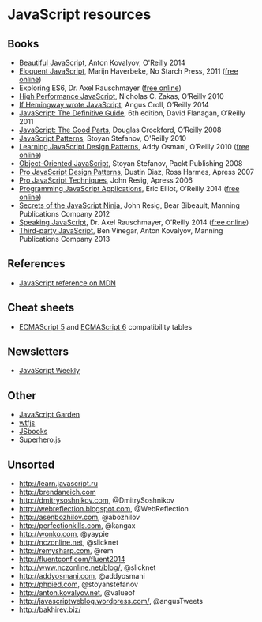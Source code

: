 # JavaScript resources

## Books
* [Beautiful JavaScript](http://books.google.ru/books?id=-tXnnQEACAAJ "Beautiful JavaScript: Leading Programmers Explain How They Think"), Anton Kovalyov, O'Reilly 2014
* [Eloquent JavaScript](http://books.google.ru/books?id=9U5I_tskq9MC "Eloquent JavaScript: A Modern Introduction to Programming"), Marijn Haverbeke, No Starch Press, 2011 ([free online](http://eloquentjavascript.net/contents.html))
* Exploring ES6, Dr. Axel Rauschmayer ([free online](http://exploringjs.com/es6/index.html))
* [High Performance JavaScript](http://books.google.ru/books?id=ED6ph4WEIoQC), Nicholas C. Zakas, O’Reilly 2010
* [If Hemingway wrote JavaScript](http://anguscroll.com/hemingway/), Angus Croll, O’Reilly 2014
* [JavaScript: The Definitive Guide](http://books.google.ru/books?id=6TAODdEIxrgC), 6th edition, David Flanagan, O’Reilly 2011
* [JavaScript: The Good Parts](http://books.google.ru/books?id=F9ybAgAAQBAJ), Douglas Crockford, O’Reilly 2008
* [JavaScript Patterns](http://books.google.ru/books?id=WTZqecc9olUC), Stoyan Stefanov, O'Reilly 2010
* [Learning JavaScript Design Patterns](http://books.google.ru/books?id=L46fX62D5qYC), Addy Osmani, O’Reilly 2010 ([free online](http://addyosmani.com/resources/essentialjsdesignpatterns/book/))
* [Object-Oriented JavaScript](http://books.google.ru/books?id=v_oIIyw1vSIC), Stoyan Stefanov, Packt Publishing 2008
* [Pro JavaScript Design Patterns](http://www.amazon.com/Pro-JavaScript-Design-Patterns-Object-Oriented/dp/159059908X "Pro JavaScript Design Patterns: The Essentials of Object-Oriented JavaScript Programming"), Dustin Diaz, Ross Harmes, Apress 2007
* [Pro JavaScript Techniques](http://books.google.ru/books?id=itl2mAEACAAJ), John Resig, Apress 2006 
* [Programming JavaScript Applications](http://shop.oreilly.com/product/0636920033141.do "Programming JavaScript Applications: Robust Web Architecture with Node, HTML5, and Modern JS Libraries"), Eric Elliot, O’Reilly 2014 ([free online](http://chimera.labs.oreilly.com/books/1234000000262/index.html))
* [Secrets of the JavaScript Ninja](http://books.google.ru/books?id=ab8CPgAACAAJ), John Resig, Bear Bibeault, Manning Publications Company 2012
* [Speaking JavaScript](http://books.google.ru/books?id=tBbsAgAAQBAJ), Dr. Axel Rauschmayer, O’Reilly 2014 ([free online](http://speakingjs.com/es5/index.html))
* [Third-party JavaScript](http://books.google.ru/books?id=JcrznQEACAAJ), Ben Vinegar, Anton Kovalyov, Manning Publications Company 2013

## References
* [JavaScript reference on MDN](https://developer.mozilla.org/en-US/docs/Web/JavaScript/Reference)

## Cheat sheets
* [ECMAScript 5](http://kangax.github.io/compat-table/es5/) and [ECMAScript 6](http://kangax.github.io/compat-table/es6/) compatibility tables

## Newsletters
* [JavaScript Weekly](http://javascriptweekly.com)

## Other
* [JavaScript Garden](http://shamansir.github.io/JavaScript-Garden/)
* [wtfjs](http://wtfjs.com)
* [JSbooks](http://jsbooks.revolunet.com "Free JavaScript books")
* [Superhero.js](http://superherojs.com)

## Unsorted
* http://learn.javascript.ru
* http://brendaneich.com
* http://dmitrysoshnikov.com, @DmitrySoshnikov
* http://webreflection.blogspot.com, @WebReflection
* http://asenbozhilov.com, @abozhilov
* http://perfectionkills.com, @kangax
* http://wonko.com, @yaypie
* http://nczonline.net, @slicknet
* http://remysharp.com, @rem
* http://fluentconf.com/fluent2014
* http://www.nczonline.net/blog/, @slicknet
* http://addyosmani.com, @addyosmani
* http://phpied.com, @stoyanstefanov
* http://anton.kovalyov.net, @valueof
* http://javascriptweblog.wordpress.com/, @angusTweets
* http://bakhirev.biz/
